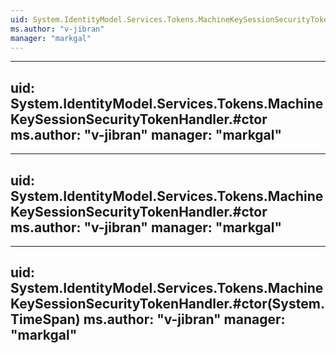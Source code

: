 ```yaml
---
uid: System.IdentityModel.Services.Tokens.MachineKeySessionSecurityTokenHandler
ms.author: "v-jibran"
manager: "markgal"
---
```


---
uid: System.IdentityModel.Services.Tokens.MachineKeySessionSecurityTokenHandler.#ctor
ms.author: "v-jibran"
manager: "markgal"
---

---
uid: System.IdentityModel.Services.Tokens.MachineKeySessionSecurityTokenHandler.#ctor
ms.author: "v-jibran"
manager: "markgal"
---

---
uid: System.IdentityModel.Services.Tokens.MachineKeySessionSecurityTokenHandler.#ctor(System.TimeSpan)
ms.author: "v-jibran"
manager: "markgal"
---

